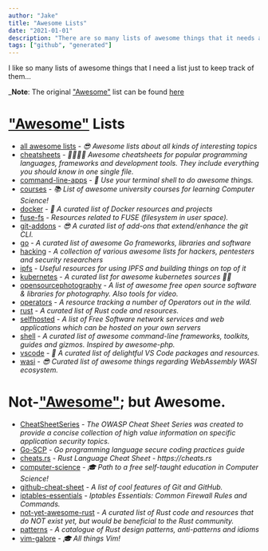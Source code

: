 ```yaml
---
author: "Jake"
title: "Awesome Lists"
date: "2021-01-01"
description: "There are so many lists of awesome things that it needs a list to link them all!"
tags: ["github", "generated"]
---
```


I like so many lists of awesome things that I need a list just to keep track of them...
<!--more-->

_**Note**: The original ["Awesome"] list can be found [here]["Awesome"]

["Awesome"]: https://github.com/sindresorhus/awesome

# ["Awesome"] Lists

- [all awesome lists](https://github.com/sindresorhus/awesome) - _😎 Awesome lists about all kinds of interesting topics_
- [cheatsheets](https://github.com/LeCoupa/awesome-cheatsheets) - _👩‍💻👨‍💻 Awesome cheatsheets for popular programming languages, frameworks and development tools. They include everything you should know in one single file._
- [command-line-apps](https://github.com/herrbischoff/awesome-command-line-apps) - _:shell: Use your terminal shell to do awesome things._
- [courses](https://github.com/prakhar1989/awesome-courses) - _:books: List of awesome university courses for learning Computer Science!_
- [docker](https://github.com/veggiemonk/awesome-docker) - _:whale: A curated list of Docker resources and projects_
- [fuse-fs](https://github.com/koding/awesome-fuse-fs) - _Resources related to FUSE (filesystem in user space)._
- [git-addons](https://github.com/stevemao/awesome-git-addons) - _:sunglasses: A curated list of add-ons that extend/enhance the git CLI._
- [go](https://github.com/avelino/awesome-go) - _A curated list of awesome Go frameworks, libraries and software_
- [hacking](https://github.com/Hack-with-Github/Awesome-Hacking) - _A collection of various awesome lists for hackers, pentesters and security researchers_
- [ipfs](https://github.com/ipfs/awesome-ipfs) - _Useful resources for using IPFS and building things on top of it_
- [kubernetes](https://github.com/ramitsurana/awesome-kubernetes) - _A curated list for awesome kubernetes sources :ship::tada:_
- [opensourcephotography](https://github.com/ibaaj/awesome-OpenSourcePhotography) - _A list of awesome free open source software & libraries for photography. Also tools for video._
- [operators](https://github.com/operator-framework/awesome-operators) - _A resource tracking a number of Operators out in the wild._
- [rust](https://github.com/rust-unofficial/awesome-rust) - _A curated list of Rust code and resources._
- [selfhosted](https://github.com/awesome-selfhosted/awesome-selfhosted) - _A list of Free Software network services and web applications which can be hosted on your own servers_
- [shell](https://github.com/alebcay/awesome-shell) - _A curated list of awesome command-line frameworks, toolkits, guides and gizmos. Inspired by awesome-php._
- [vscode](https://github.com/viatsko/awesome-vscode) - _🎨 A curated list of delightful VS Code packages and resources._
- [wasi](https://github.com/wasmerio/awesome-wasi) - _😎 Curated list of awesome things regarding WebAssembly WASI ecosystem._

# Not-["Awesome"]; but **Awesome**.
- [CheatSheetSeries](https://github.com/OWASP/CheatSheetSeries) - _The OWASP Cheat Sheet Series was created to provide a concise collection of high value information on specific application security topics._
- [Go-SCP](https://github.com/OWASP/Go-SCP) - _Go programming language secure coding practices guide_
- [cheats.rs](https://github.com/ralfbiedert/cheats.rs) - _Rust Language Cheat Sheet - https://cheats.rs_
- [computer-science](https://github.com/ossu/computer-science) - _:mortar_board: Path to a free self-taught education in Computer Science!_
- [github-cheat-sheet](https://github.com/tiimgreen/github-cheat-sheet) - _A list of cool features of Git and GitHub._
- [iptables-essentials](https://github.com/trimstray/iptables-essentials) - _Iptables Essentials: Common Firewall Rules and Commands._
- [not-yet-awesome-rust](https://github.com/not-yet-awesome-rust/not-yet-awesome-rust) - _A curated list of Rust code and resources that do NOT exist yet, but would be beneficial to the Rust community._
- [patterns](https://github.com/rust-unofficial/patterns) - _A catalogue of Rust design patterns, anti-patterns and idioms_
- [vim-galore](https://github.com/mhinz/vim-galore) - _:mortar_board: All things Vim!_
